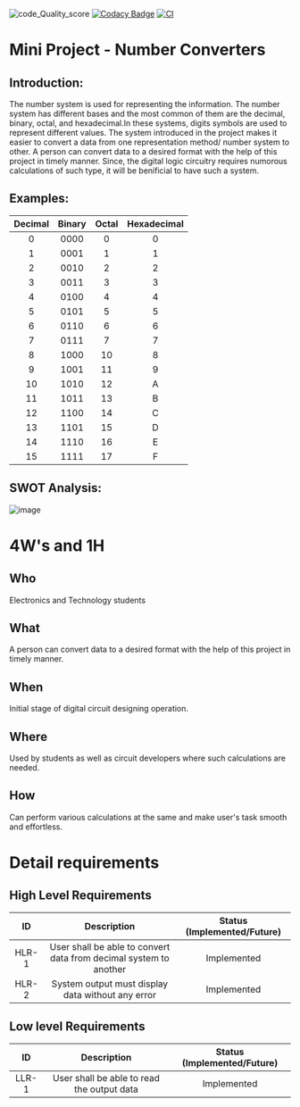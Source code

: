 ![code_Quality_score](https://app.codiga.io/project/32457/dashboard) 
[![Codacy Badge](https://app.codacy.com/project/badge/Grade/f3cebf912c834b12a8368d578948851a)](https://www.codacy.com/gh/3114-HM/Stepin_Conversions/dashboard?utm_source=github.com&amp;utm_medium=referral&amp;utm_content=3114-HM/Stepin_Conversions&amp;utm_campaign=Badge_Grade)
[![CI](https://github.com/gsundar0410/Miniproject_SI)](https://github.com/gsundar0410/Miniproject_SI)
# Mini Project - Number Converters

## Introduction: 
  The number system is used for representing the information. The number system has different bases and the most common of them are the decimal, binary, octal, and hexadecimal.In these systems, digits symbols are used to represent different values. The system introduced in the project makes it easier to convert a data from one representation method/ number system to other. A person can convert data to a desired format with the help of this project in timely manner. Since, the digital logic circuitry requires numorous calculations of such type, it will be benificial to have such a system. 
## Examples:
| Decimal |	Binary | Octal	| Hexadecimal|
|:---:|:---:|:---:|:---:|
|0	|0000|	0|	0|
|1	|0001|	1|	1|
|2	|0010|	2|	2|
|3	|0011|	3| 3|
|4	|0100|	4| 4|
|5	|0101|	5| 5|
|6	|0110|	6| 6|
|7	|0111|	7|	7|
|8	|1000|	10|	8|
|9	|1001|	11|	9|
|10	|1010|	12|	A|
|11	|1011|	13|	B|
|12	|1100|	14|	C|
|13	|1101|	15|	D|
|14	|1110|	16|	E|
|15	|1111|	17|	F|

## SWOT Analysis: 
![image](https://github.com/Madhuraaaaa/StepIn-Mini-project/blob/main/1_Requirements/SWOT%20Analysis.png)
# 4W's and 1H
## Who
Electronics and Technology students
## What
A person can convert data to a desired format with the help of this project in timely manner.
## When
Initial stage of digital circuit designing operation.
## Where
Used by students as well as circuit developers where such calculations are needed.
## How
Can perform various calculations at the same and make user's task smooth and effortless.
# Detail requirements
## High Level Requirements
| ID | Description | Status (Implemented/Future)|
|:---:|:---:|:---:|
|HLR-1| User shall be able to convert data from decimal system to another |Implemented|
|HLR-2| System output must display data without any error |Implemented|

##  Low level Requirements
| ID | Description | Status (Implemented/Future)|
|:---:|:---:|:---:|
|LLR-1|User shall be able to read the output data|Implemented| 
